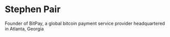 # Stephen Pair
Founder of BitPay, a global bitcoin payment service provider headquartered in Atlanta, Georgia
